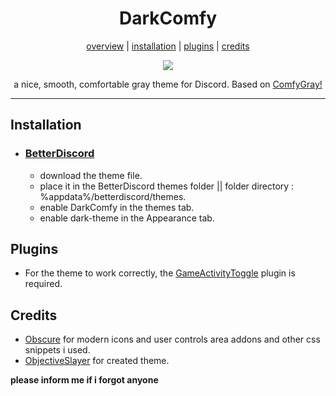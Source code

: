 <h1 align="center">DarkComfy</h1>
<p align="center">
  <a href="#dracula">overview</a> |
  <a href="#installation">installation</a> |
  <a href="#plugins">plugins</a> |
  <a href="#credits">credits</a>
</p>

<p align="center"><img src="https://i.ibb.co/Gv2HpBC/image.png"></a>

<p align="center">a nice, smooth, comfortable gray theme for Discord. Based on <a href="https://github.com/ObjectiveSlayer/ComfyGray">ComfyGray!</a></p>

---

## Installation

- ### [BetterDiscord](https://github.com/BetterDiscord/BetterDiscord)

  - download the theme file.
  - place it in the BetterDiscord themes folder || folder directory : %appdata%/betterdiscord/themes.
  - enable DarkComfy in the themes tab.
  - enable dark-theme in the Appearance tab.
  
## Plugins

  - For the theme to work correctly, the [GameActivityToggle](https://betterdiscord.app/plugin/GameActivityToggle) plugin is required.
  
## Credits

- [Obscure](https://github.com/Obscure-Git) for modern icons and user controls area addons and other css snippets i used.
- [ObjectiveSlayer](https://github.com/ObjectiveSlayer) for created theme.

**please inform me if i forgot anyone**
